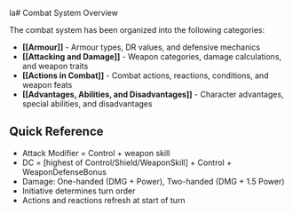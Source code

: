 la# Combat System Overview

The combat system has been organized into the following categories:

- **[[Armour]]** - Armour types, DR values, and defensive mechanics
- **[[Attacking and Damage]]** - Weapon categories, damage calculations, and weapon traits
- **[[Actions in Combat]]** - Combat actions, reactions, conditions, and weapon feats
- **[[Advantages, Abilities, and Disadvantages]]** - Character advantages, special abilities, and disadvantages

## Quick Reference
- Attack Modifier = Control + weapon skill
- DC = [highest of Control/Shield/WeaponSkill] + Control + WeaponDefenseBonus
- Damage: One-handed (DMG + Power), Two-handed (DMG + 1.5 Power)
- Initiative determines turn order
- Actions and reactions refresh at start of turn